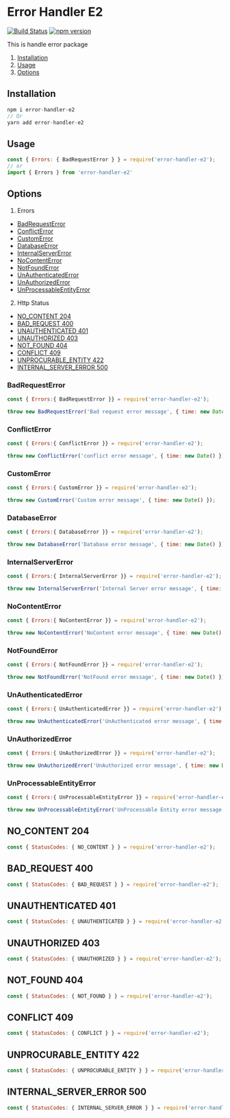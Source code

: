 # Error Handler E2
[![Build Status](https://travis-ci.org/miladezzat/error-handler-e2.svg?branch=master)](https://travis-ci.org/miladezzat/error-handler-e2)
[![npm version](https://badge.fury.io/js/error-handler-e2.svg)](https://badge.fury.io/js/error-handler-e2)&nbsp;

This is handle error package

1. [Installation](#installation)
2. [Usage](#usage)
3. [Options](#options)
## Installation

```js
npm i error-handler-e2
// Or 
yarn add error-handler-e2
```


## Usage
```js
const { Errors: { BadRequestError } } = require('error-handler-e2');
// or
import { Errors } from 'error-handler-e2'
```

## Options

1. Errors
  * [BadRequestError](#badrequesterror)  
  * [ConflictError](#conflicterror)
  * [CustomError](#customerror)
  * [DatabaseError](#databaseerror)
  * [InternalServerError](#internalservererror)
  * [NoContentError](#internalserverError)
  * [NotFoundError](#notfounderror)
  * [UnAuthenticatedError](#unauthenticatederror)
  * [UnAuthorizedError](#unauthorizederror)
  * [UnProcessableEntityError](#unprocessableentityerror)

2. Http Status
  * [NO_CONTENT 204](#no_content-204)
  * [BAD_REQUEST 400](#bad_request-400)
  * [UNAUTHENTICATED 401](#unauthenticated-401)
  * [UNAUTHORIZED 403](#unauthorized-403)
  * [NOT_FOUND 404](#not_found-404)
  * [CONFLICT 409](#conflict-409)
  * [UNPROCURABLE_ENTITY 422](#unprocurable_entity-422)
  * [INTERNAL_SERVER_ERROR 500](#internal_server_error-500)
### BadRequestError
```js
const { Errors:{ BadRequestError }} = require('error-handler-e2');

throw new BadRequestError('Bad request error message', { time: new Date() });
```
### ConflictError
```js
const { Errors:{ ConflictError }} = require('error-handler-e2');

throw new ConflictError('conflict error message', { time: new Date() });
```

### CustomError
```js
const { Errors:{ CustomError }} = require('error-handler-e2');

throw new CustomError('Custom error message', { time: new Date() });
```
### DatabaseError
```js
const { Errors:{ DatabaseError }} = require('error-handler-e2');

throw new DatabaseError('Database error message', { time: new Date() });
```
### InternalServerError
```js
const { Errors:{ InternalServerError }} = require('error-handler-e2');

throw new InternalServerError('Internal Server error message', { time: new Date() });
```
### NoContentError
```js
const { Errors:{ NoContentError }} = require('error-handler-e2');

throw new NoContentError('NoContent error message', { time: new Date() });
```
### NotFoundError
```js
const { Errors:{ NotFoundError }} = require('error-handler-e2');

throw new NotFoundError('NotFound error message', { time: new Date() });
```
### UnAuthenticatedError
```js
const { Errors:{ UnAuthenticatedError }} = require('error-handler-e2');

throw new UnAuthenticatedError('UnAuthenticated error message', { time: new Date() });
```
### UnAuthorizedError
```js
const { Errors:{ UnAuthorizedError }} = require('error-handler-e2');

throw new UnAuthorizedError('UnAuthorized error message', { time: new Date() });
```
### UnProcessableEntityError
```js
const { Errors:{ UnProcessableEntityError }} = require('error-handler-e2');

throw new UnProcessableEntityError('UnProcessable Entity error message', { time: new Date() });
```

## NO_CONTENT 204
```js
const { StatusCodes: { NO_CONTENT } } = require('error-handler-e2');

```
## BAD_REQUEST 400
```js
const { StatusCodes: { BAD_REQUEST } } = require('error-handler-e2');
```
## UNAUTHENTICATED 401
```js
const { StatusCodes: { UNAUTHENTICATED } } = require('error-handler-e2');
```
## UNAUTHORIZED 403
```js
const { StatusCodes: { UNAUTHORIZED } } = require('error-handler-e2');
```
## NOT_FOUND 404
```js
const { StatusCodes: { NOT_FOUND } } = require('error-handler-e2');
```
## CONFLICT 409
```js
const { StatusCodes: { CONFLICT } } = require('error-handler-e2');
```
## UNPROCURABLE_ENTITY 422
```js
const { StatusCodes: { UNPROCURABLE_ENTITY } } = require('error-handler-e2');
```
## INTERNAL_SERVER_ERROR 500
```js
const { StatusCodes: { INTERNAL_SERVER_ERROR } } = require('error-handler-e2');
```
